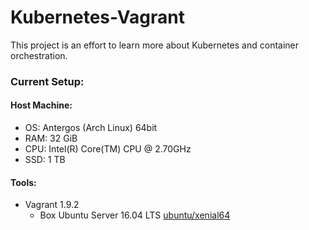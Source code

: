 # Kubernetes-Vagrant

This project is an effort to learn more about Kubernetes and container orchestration. 

### Current Setup:
#### Host Machine:
- OS: Antergos (Arch Linux) 64bit
- RAM: 32 GiB
- CPU: Intel(R) Core(TM) CPU @ 2.70GHz
- SSD: 1 TB
	
#### Tools:
- Vagrant 1.9.2
  - Box Ubuntu Server 16.04 LTS [ubuntu/xenial64](https://vagrantcloud.com/ubuntu/boxes/xenial64)
